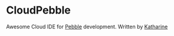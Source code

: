 CloudPebble
===========

Awesome Cloud IDE for [Pebble](http://developer.getpebble.com) development. Written by [Katharine](https://github.com/Katharine)
